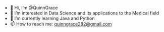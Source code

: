 - 👋 Hi, I’m @QuinnGrace
- 👀 I’m interested in Data Science and its applications to the Medical field
- 🌱 I’m currently learning Java and Python
- 📫 How to reach me: quinngrace282@gmail.com

